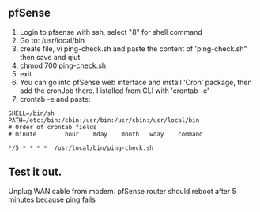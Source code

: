 ## pfSense

1. Login to pfsense with ssh, select "8" for shell command
2. Go to: /usr/local/bin
3. create file, vi ping-check.sh and paste the content of 'ping-check.sh" then save and qiut
4. chmod 700 ping-check.sh
5. exit
6. You can go into pfSense web interface and install 'Cron' package, then add the cronJob there. I istalled from CLI with 'crontab -e'
7. crontab -e and paste:
```
SHELL=/bin/sh
PATH=/etc:/bin:/sbin:/usr/bin:/usr/sbin:/usr/local/bin
# Order of crontab fields
# minute        hour    mday    month   wday    command

*/5 * * * *  /usr/local/bin/ping-check.sh
```
## Test it out.
Unplug WAN cable from modem. pfSense router should reboot after 5 minutes because ping fails